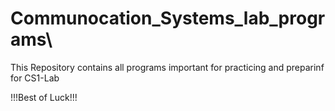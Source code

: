 # Communocation_Systems_lab_programs\\
This Repository contains all programs important for practicing and preparinf for CS1-Lab



!!!Best of Luck!!!
